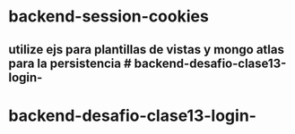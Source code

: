 # backend-session-cookies
## utilize ejs para plantillas de vistas y mongo atlas para la persistencia # backend-desafio-clase13-login-
# backend-desafio-clase13-login-
